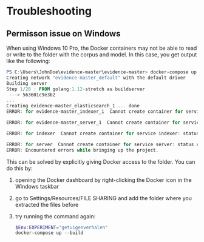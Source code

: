 # Troubleshooting

## Permisson issue on Windows

When using Windows 10 Pro, the Docker containers may not be able to read or write to the folder with the corpus and model. In this case, you get output like the following:

```powershell
PS C:\Users\JohnDoe\evidence-master\evidence-master> docker-compose up --build
Creating network "evidence-master_default" with the default driver
Building server
Step 1/28 : FROM golang:1.12-stretch as buildserver
 ---> 563601c9e3b2
...
Creating evidence-master_elasticsearch_1 ... done                                                                               Creating evidence-master_indexer_1       ... error
ERROR: for evidence-master_indexer_1  Cannot create container for service indexer: status code not OK but 500: {"Message":"Unhandled exception: Filesharing has been cancelled",...

ERROR: for evidence-master_server_1  Cannot create container for service server: status code not OK but 500: {"Message":"Unhandled exception: Filesharing has been cancelled",...

ERROR: for indexer  Cannot create container for service indexer: status code not OK but 500: {"Message":"Unhandled exception: Filesharing has been cancelled",...

ERROR: for server  Cannot create container for service server: status code not OK but 500: {"Message":"Unhandled exception: Filesharing has been cancelled",...
ERROR: Encountered errors while bringing up the project.
```

This can be solved by explicitly giving Docker access to the folder. You can do this by:

1. opening the Docker dashboard by right-clicking the Docker icon in the Windows taskbar
2. go to Settings/Resources/FILE SHARING and add the folder where you extracted the files before
3. try running the command again:

    ```powershell
    $Env:EXPERIMENT="getuigenverhalen"
    docker-compose up --build
    ```
